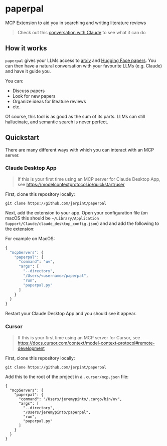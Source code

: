 # paperpal

MCP Extension to aid you in searching and writing literature reviews

> Check out this [conversation with Claude](https://claude.ai/share/0572fbd9-3ba2-4143-9f7f-5cae205c6d0d) to see what it can do

## How it works

`paperpal` gives your LLMs access to [arxiv](https://www.arxiv.org) and [Hugging Face papers](https://huggingface.co/papers).
You can then have a natural conversation with your favourite LLMs (e.g. Claude) and have it guide you.

You can:

* Discuss papers
* Look for new papers
* Organize ideas for liteature reviews
* etc.

Of course, this tool is as good as the sum of its parts. LLMs can still hallucinate, and semantic search is never perfect.

## Quickstart

There are many different ways with which you can interact with an MCP server.

### Claude Desktop App

> If this is your first time using an MCP server for Claude Desktop App, see https://modelcontextprotocol.io/quickstart/user

First, clone this repository locally:

    git clone https://github.com/jerpint/paperpal

Next, add the extension to your app. Open your configuration file (on macOS this should be `~/Library/Application Support/Claude/claude_desktop_config.json`) and and add the following to the extension:

For example on MacOS:

```python
{
  "mcpServers": {
    "paperpal": {
      "command": "uv",
      "args": [
        "--directory",
        "/Users/<username>/paperpal",
        "run",
        "paperpal.py"
      ]
    }
  }
}
```

Restart your Claude Desktop App and you should see it appear.


### Cursor

> If this is your first time using an MCP server for Cursor, see https://docs.cursor.com/context/model-context-protocol#remote-development

First, clone this repository locally:

    git clone https://github.com/jerpint/paperpal


Add this to the root of the project in a `.cursor/mcp.json` file:

```
{
  "mcpServers": {
    "paperpal": {
      "command": "/Users/jeremypinto/.cargo/bin/uv",
      "args": [
        "--directory",
        "/Users/jeremypinto/paperpal",
        "run",
        "paperpal.py"
      ]
    }
  }
}
```

